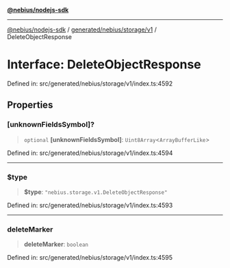 [**@nebius/nodejs-sdk**](../../../../../README.md)

---

[@nebius/nodejs-sdk](../../../../../README.md) / [generated/nebius/storage/v1](../README.md) / DeleteObjectResponse

# Interface: DeleteObjectResponse

Defined in: src/generated/nebius/storage/v1/index.ts:4592

## Properties

### \[unknownFieldsSymbol\]?

> `optional` **\[unknownFieldsSymbol\]**: `Uint8Array`\<`ArrayBufferLike`\>

Defined in: src/generated/nebius/storage/v1/index.ts:4594

---

### $type

> **$type**: `"nebius.storage.v1.DeleteObjectResponse"`

Defined in: src/generated/nebius/storage/v1/index.ts:4593

---

### deleteMarker

> **deleteMarker**: `boolean`

Defined in: src/generated/nebius/storage/v1/index.ts:4595
